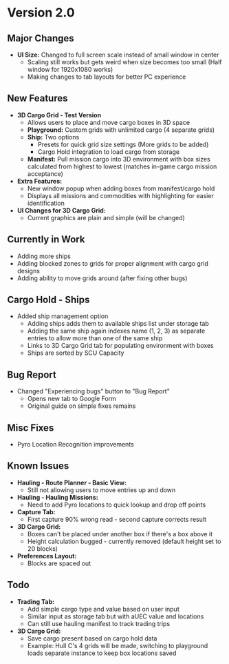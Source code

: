 # Version 2.0

## Major Changes
- **UI Size:** Changed to full screen scale instead of small window in center
  - Scaling still works but gets weird when size becomes too small (Half window for 1920x1080 works)
  - Making changes to tab layouts for better PC experience

## New Features
- **3D Cargo Grid - Test Version**
  - Allows users to place and move cargo boxes in 3D space
  - **Playground:** Custom grids with unlimited cargo (4 separate grids)
  - **Ship:** Two options
    - Presets for quick grid size settings (More grids to be added)
    - Cargo Hold integration to load cargo from storage
  - **Manifest:** Pull mission cargo into 3D environment with box sizes calculated from highest to lowest (matches in-game cargo mission acceptance)
- **Extra Features:**
  - New window popup when adding boxes from manifest/cargo hold
  - Displays all missions and commodities with highlighting for easier identification
- **UI Changes for 3D Cargo Grid:**
  - Current graphics are plain and simple (will be changed)

## Currently in Work
- Adding more ships
- Adding blocked zones to grids for proper alignment with cargo grid designs
- Adding ability to move grids around (after fixing other bugs)

## Cargo Hold - Ships
- Added ship management option
  - Adding ships adds them to available ships list under storage tab
  - Adding the same ship again indexes name (1, 2, 3) as separate entries to allow more than one of the same ship
  - Links to 3D Cargo Grid tab for populating environment with boxes
  - Ships are sorted by SCU Capacity

## Bug Report
- Changed "Experiencing bugs" button to "Bug Report"
  - Opens new tab to Google Form
  - Original guide on simple fixes remains

## Misc Fixes
- Pyro Location Recognition improvements

## Known Issues
- **Hauling - Route Planner - Basic View:**
  - Still not allowing users to move entries up and down
- **Hauling - Hauling Missions:**
  - Need to add Pyro locations to quick lookup and drop off points
- **Capture Tab:**
  - First capture 90% wrong read - second capture corrects result
- **3D Cargo Grid:**
  - Boxes can't be placed under another box if there's a box above it
  - Height calculation bugged - currently removed (default height set to 20 blocks)
- **Preferences Layout:**
  - Blocks are spaced out

## Todo
- **Trading Tab:**
  - Add simple cargo type and value based on user input
  - Similar input as storage tab but with aUEC value and locations
  - Can still use hauling manifest to track trading trips
- **3D Cargo Grid:**
  - Save cargo present based on cargo hold data
  - Example: Hull C's 4 grids will be made, switching to playground loads separate instance to keep box locations saved 